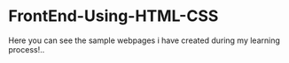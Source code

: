 # FrontEnd-Using-HTML-CSS
Here you can see the sample webpages i have created during my learning process!..
